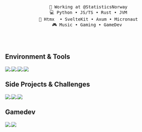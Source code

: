<div align="center">
<pre>
    💼 Working at @StatisticsNorway
    💻 Python • JS/TS • Rust • JVM
    📖 Htmx  • SvelteKit • Axum • Micronaut
    🎮 Music • Gaming • GameDev 
</pre>
<br><br>
</div>

## Environment & Tools


<a href="https://github.com/DanielElisenberg/dotfiles">
  <img align="center" src="https://github-readme-stats.vercel.app/api/pin?username=DanielElisenberg&repo=dotfiles&title_color=fff&icon_color=f9f9f9&text_color=9f9f9f&bg_color=151515" />
</a>
<a href="https://github.com/DanielElisenberg/arch-post-install">
  <img align="center" src="https://github-readme-stats.vercel.app/api/pin?username=DanielElisenberg&repo=arch-post-install&title_color=fff&icon_color=f9f9f9&text_color=9f9f9f&bg_color=151515" />
</a>
<a href="https://github.com/DanielElisenberg/nvim">
  <img align="center" src="https://github-readme-stats.vercel.app/api/pin?username=DanielElisenberg&repo=nvim&title_color=fff&icon_color=f9f9f9&text_color=9f9f9f&bg_color=151515" />
</a>
<a href="https://github.com/DanielElisenberg/zmk-config-corne">
  <img align="center" src="https://github-readme-stats.vercel.app/api/pin?username=DanielElisenberg&repo=zmk-config-corne&title_color=fff&icon_color=f9f9f9&text_color=9f9f9f&bg_color=151515" />
</a>

## Side Projects & Challenges
<a href="https://github.com/DanielElisenberg/advent-of-code">
  <img align="center" src="https://github-readme-stats.vercel.app/api/pin?username=DanielElisenberg&repo=advent-of-code&title_color=fff&icon_color=f9f9f9&text_color=9f9f9f&bg_color=151515" />
</a>
<a href="https://github.com/DanielElisenberg/codecrafters">
  <img align="center" src="https://github-readme-stats.vercel.app/api/pin?username=DanielElisenberg&repo=codecrafters&title_color=fff&icon_color=f9f9f9&text_color=9f9f9f&bg_color=151515" />
</a>
<a href="https://github.com/DanielElisenberg/authonaut">
  <img align="center" src="https://github-readme-stats.vercel.app/api/pin?username=DanielElisenberg&repo=authonaut&title_color=fff&icon_color=f9f9f9&text_color=9f9f9f&bg_color=151515" />
</a>

## Gamedev
<a href="https://github.com/DanielElisenberg/trial-by-combat">
  <img align="center" src="https://github-readme-stats.vercel.app/api/pin?username=DanielElisenberg&repo=trial-by-combat&title_color=fff&icon_color=f9f9f9&text_color=9f9f9f&bg_color=151515" />
</a>
<a href="https://github.com/leiver/KinderKaos">
  <img align="center" src="https://github-readme-stats.vercel.app/api/pin?username=leiver&repo=KinderKaos&title_color=fff&icon_color=f9f9f9&text_color=9f9f9f&bg_color=151515" />
</a>
